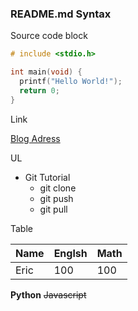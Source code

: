 ### README.md Syntax

Source code block
```c
# include <stdio.h>

int main(void) {
  printf("Hello World!");
  return 0;
}
```

Link

[Blog Adress](https://blog.naver.com/ndb796)

UL

* Git Tutorial
  * git clone
  * git push
  * git pull

Table

Name|Englsh|Math|
---|---|---|
Eric|100|100|

**Python** ~~Javascript~~